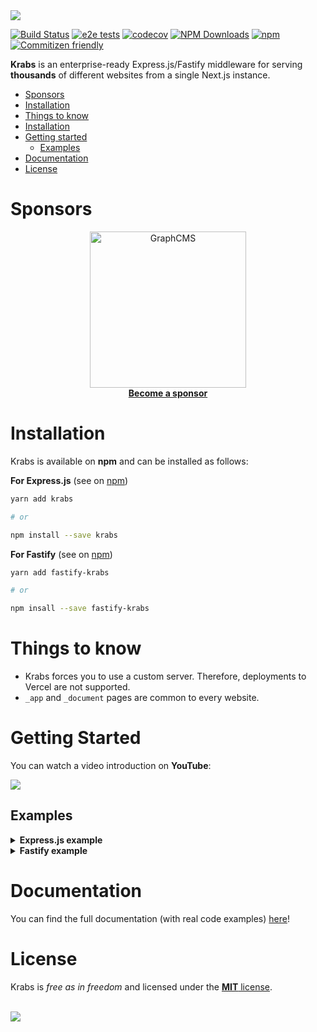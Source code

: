 <img src="/misc/krabs-cover.png" />

[![Build Status](https://github.com/micheleriva/krabs/actions/workflows/coverage.yml/badge.svg)](https://github.com/micheleriva/krabs/actions/workflows/coverage.yml)
[![e2e tests](https://github.com/micheleriva/krabs/actions/workflows/e2e.yml/badge.svg)](https://github.com/micheleriva/krabs/actions/workflows/e2e.yml)
[![codecov](https://codecov.io/gh/micheleriva/krabs/branch/main/graph/badge.svg?token=s46QYu6uUJ)](https://codecov.io/gh/micheleriva/krabs)
[![NPM Downloads](https://img.shields.io/npm/dt/krabs)](https://www.npmjs.com/package/krabs)
[![npm](https://img.shields.io/npm/v/krabs?color=blue&logo=npm)](https://www.npmjs.com/package/krabs)
[![Commitizen friendly](https://img.shields.io/badge/commitizen-friendly-brightgreen.svg)](http://commitizen.github.io/cz-cli/)

**Krabs** is an enterprise-ready Express.js/Fastify middleware for serving **thousands** of different websites from a single Next.js instance.

- [Sponsors](#sponsors)
- [Installation](#installation)
- [Things to know](#things-to-know)
- [Installation](#installation)
- [Getting started](#getting-started)
  - [Examples](#examples)
- [Documentation](#documentation)
- [License](#license)

# Sponsors

<div align="center">
  <a href="https://graphcms.com?utm_source=https://github.com/micheleriva/krabs">
    <img src="/misc/sponsors/sponsor-graphcms.svg" alt="GraphCMS" target="_blank" width="250px" />
  </a>

  <br />
  <a align="center" href="https://github.com/sponsors/micheleriva" target="_blank">
    <b>Become a sponsor</b>
  </a>
</div>

# Installation

Krabs is available on **npm** and can be installed as follows:

**For Express.js** (see on [npm](https://www.npmjs.com/package/krabs))

```bash
yarn add krabs

# or

npm install --save krabs
```

**For Fastify** (see on [npm](https://www.npmjs.com/package/fastify-krabs))

```bash
yarn add fastify-krabs

# or

npm insall --save fastify-krabs
```

# Things to know

- Krabs forces you to use a custom server. Therefore, deployments to Vercel are not supported.
- `_app` and `_document` pages are common to every website.

# Getting Started

You can watch a video introduction on **YouTube**:

<a href="https://www.youtube.com/watch?v=71NRAnT4G4Q" target="_blank">
  <img src="/misc/krabs-yt-intro.png" />
</a>

## Examples

<details>
  <summary><b>Express.js example</b></summary>

Let's say that we want to support two different websites with just one Next.js instance, and serve them using just one Express.js server.
Write the following configuration inside a `.krabs.js` or `.krabs.config.js` file inside of the root of your project:

```js
module.exports = {
  tenants: [
    {
      name: 'website-1',
      domains: [
        {
          development: /dev\.[a-z]*\.local\.website-1\.com/, // Regex supported!
          staging: 'stage.website-1.com',
          production: 'website-1.com',
        },
      ],
    },
    {
      name: 'website-2',
      domains: [
        {
          development: 'local.website-2.com',
          staging: 'stage.website-2.com',
          production: /[\w|\d|-|_]+\.website-2.com/, // Regex supported!
        },
      ],
    },
  ],
};
```

Create an `index.js` file and fill it with the following content:

```js
const express = require('express');
const next = require('next');
const krabs = require('krabs').default;
const dev = process.env.NODE_ENV !== 'production';
const app = next({ dev });

async function main() {
  try {
    await app.prepare();

    const handle = app.getRequestHandler();
    const server = express();

    server
      .get('*', (req, res) => krabs(req, res, handle, app))
      .listen(3000, () => console.log('server ready'));
  } catch (err) {
    console.log(err.stack);
  }
}

main();
```

Inside our `.krabs.js` file, we configured two tenants with two different `name` properties: `website-1` and `website-2`.
So now let's create two new folders inside of the Next.js' default `pages/` directory:

```txt
pages/
  - _app.js
  - website-1
  - website-2
```

Feel free to add any page you want inside both of these folders, as they will be treated as they were the default Next.js' `pages/` folder.
Let's add the following content to `pages/website-1/about.js`:

```jsx
function About() {
  return <div> About website 1 </div>;
}

export default About;
```

and the following code to `pages/website-2/about.js`:

```jsx
function About() {
  return <div> This is website 2 </div>;
}

export default About;
```

Map `local.website-1.com` and `local.website-2.com` in your hosts file, then boot the server by typing:

```bash
node index.js
```

going to http://dev.pizza.local.website-1.com/about and http://local.website-2.com/about, you will see the components above rendered by the same Next.js instance!

</details>

<details>
  <summary><b>Fastify example</b></summary>

Let's say that we want to support two different websites with just one Next.js instance, and serve them using just one Express.js server.
Write the following configuration inside a `.krabs.js` or `.krabs.config.js` file inside of the root of your project:

```js
module.exports = {
  tenants: [
    {
      name: 'website-1',
      domains: [
        {
          development: /dev\.[a-z]*\.local\.website-1\.com/, // Regex supported!
          staging: 'stage.website-1.com',
          production: 'website-1.com',
        },
      ],
    },
    {
      name: 'website-2',
      domains: [
        {
          development: 'local.website-2.com',
          staging: 'stage.website-2.com',
          production: /[\w|\d|-|_]+\.website-2.com/, // Regex supported!
        },
      ],
    },
  ],
};
```

Create an `index.js` file and fill it with the following content:

```js
const fastify = require('fastify')({ trustProxy: true });
const next = require('next');
const krabs = require('../dist/fastify-krabs').default;

const dev = process.env.NODE_ENV !== 'production';
const app = next({ dev });

async function main() {
  try {
    await app.prepare();
    const handle = app.getRequestHandler();

    fastify
      .get('*', (request, reply) => krabs(request, reply, handle, app))
      .listen(3000, () => console.log('server ready'));
  } catch (err) {
    console.log(err.stack);
  }
}

main();
```

Inside our `.krabs.js` file, we configured two tenants with two different `name` properties: `website-1` and `website-2`.
So now let's create two new folders inside of the Next.js' default `pages/` directory:

```txt
pages/
  - _app.js
  - website-1
  - website-2
```

Feel free to add any page you want inside both of these folders, as they will be treated as they were the default Next.js' `pages/` folder.
Let's add the following content to `pages/website-1/about.js`:

```jsx
function About() {
  return <div> About website 1 </div>;
}

export default About;
```

and the following code to `pages/website-2/about.js`:

```jsx
function About() {
  return <div> This is website 2 </div>;
}

export default About;
```

Map `local.website-1.com` and `local.website-2.com` in your hosts file, then boot the server by typing:

```bash
node index.js
```

going to http://dev.pizza.local.website-1.com/about and http://local.website-2.com/about, you will see the components above rendered by the same Next.js instance!

</details>

# Documentation

You can find the full documentation (with real code examples) [here](https://micheleriva.github.io/krabs/)!

# License

Krabs is _free as in freedom_ and licensed under the [**MIT** license](/LICENSE.md).

<br />

<img src="/misc/krabs-bottom.png" />

